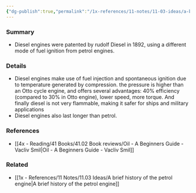 ```yaml
---
{"dg-publish":true,"permalink":"/1x-references/11-notes/11-03-ideas/a-brief-history-of-the-diesel-engine/","title":"A brief history of the diesel engine","created":"2023-04-06T17:49:38.000+03:00","updated":"2024-02-14T20:18:36.249+03:00"}
---
```



### Summary
- Diesel engines were patented by rudolf Diesel in 1892, using a different mode of fuel ignition from petrol engines.

### Details
- Diesel engines make use of fuel injection and spontaneous ignition due to temperature generated by compression. the pressure is higher than an Otto cycle engine, and offers several advantages: 40% efficiency (compared to 30% in Otto engine), lower speed, more torque. And finally diesel is not very flammable, making it safer for ships and military applications
- Diesel engines also last longer than petrol.

### References
- [[4x - Reading/41 Books/41.02 Book reviews/Oil - A Beginners Guide - Vacliv Smil\|Oil - A Beginners Guide - Vacliv Smil]]

### Related
- [[1x - References/11 Notes/11.03 Ideas/A brief history of the petrol engine\|A brief history of the petrol engine]]